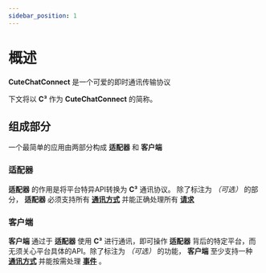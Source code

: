 ```yaml
---
sidebar_position: 1
---
```


# 概述

**CuteChatConnect** 是一个可爱的即时通讯传输协议

下文将以 **C³** 作为 **CuteChatConnect** 的简称。

## 组成部分

一个最简单的应用由两部分构成 **适配器** 和 **客户端**

### 适配器

**适配器** 的作用是将平台特异API转换为 **C³** 通讯协议。 除了标注为 *（可选）* 的部分， **适配器** 必须支持所有 [**通讯方式**](./Connection#通讯方式) 并能正确处理所有 [**请求**](./Requests/Intro)

### 客户端

**客户端** 通过于 **适配器** 使用 **C³** 进行通讯，即可操作 **适配器** 背后的特定平台，而无须关心平台具体的API。除了标注为 *（可选）* 的功能， **客户端** 至少支持一种 [**通讯方式**](./Connection#通讯方式) 并能按需处理 [**事件**](./Events/Intro) 。